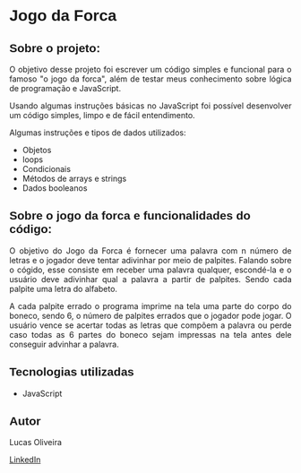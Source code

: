 <h1 style="font-family: sans-serif;">Jogo da Forca</h1>

<h2 style="font-family: sans-serif;">Sobre o projeto:</h2>

<p style="text-align: justify;">
    O objetivo desse projeto foi escrever um código simples e funcional para o famoso "o jogo da forca", além de testar
    meus conhecimento sobre lógica de programação e JavaScript.
</p>
<p style="text-align: justify;">
    Usando algumas instruções básicas no JavaScript foi possível desenvolver um código simples, limpo e de fácil
    entendimento.
</p>

<p style="text-align: justify;">
    Algumas instruções e tipos de dados utilizados:
</p>
<ul>
    <li>Objetos</li>
    <li>loops</li>
    <li>Condicionais</li>
    <li>Métodos de arrays e strings</li>
    <li>Dados booleanos</li>
</ul>

<h2 style="font-family: sans-serif;">Sobre o jogo da forca e funcionalidades do código:</h2>

<p style="text-align: justify;">
    O objetivo do Jogo da Forca é fornecer uma palavra com n número de letras e o jogador deve tentar adivinhar por meio de palpites. Falando sobre o cógido, esse consiste em receber uma palavra qualquer, escondé-la e o usuário deve adivinhar qual a palavra a partir de palpites. Sendo cada palpite uma letra do alfabeto. 
</p>
<p style="text-align: justify;">
    A cada palpite errado o programa imprime na tela uma parte do corpo do boneco, sendo 6, o número de palpites errados que o jogador pode jogar. O usuário vence se acertar todas as letras que compõem a palavra ou perde caso todas as 6 partes do boneco sejam impressas na tela antes dele conseguir advinhar a palavra.
</p>

<h2 style="font-family: sans-serif;">Tecnologias utilizadas</h2>

<ul>
    <li>JavaScript</li>
</ul>

<h2 style="font-family: sans-serif;">Autor</h2>

<p>Lucas Oliveira</p>

<a href="https://www.linkedin.com/in/lucas-oliveira-5b8a5532/" target="_blank">LinkedIn</a>
